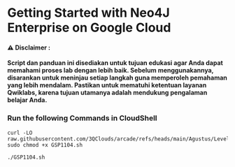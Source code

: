 #  Getting Started with Neo4J Enterprise on Google Cloud


#### ⚠️ Disclaimer :
**Script dan panduan ini disediakan untuk tujuan edukasi agar Anda dapat memahami proses lab dengan lebih baik. Sebelum menggunakannya, disarankan untuk meninjau setiap langkah guna memperoleh pemahaman yang lebih mendalam. Pastikan untuk mematuhi ketentuan layanan Qwiklabs, karena tujuan utamanya adalah mendukung pengalaman belajar Anda.**

### Run the following Commands in CloudShell 

```
curl -LO raw.githubusercontent.com/3QClouds/arcade/refs/heads/main/Agustus/Level%202/Getting%20Started%20with%20Neo4J%20Enterprise%20on%20Google%20Cloud/GSP1104.sh
sudo chmod +x GSP1104.sh

./GSP1104.sh
```